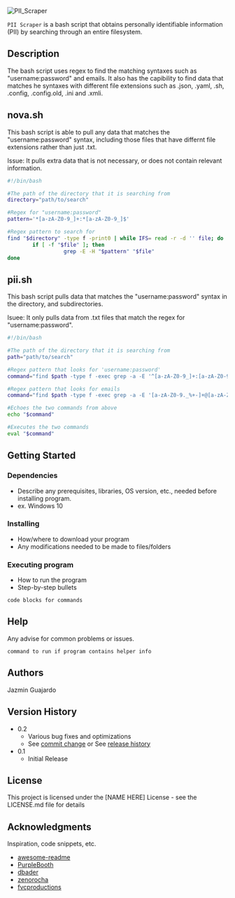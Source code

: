 ![PII_Scraper](https://github.com/JazminGuajard0/PII-Scraper/assets/71527158/04feb28e-a7be-4546-a014-9b428b65f7c4)

`PII Scraper` is a bash script that obtains personally identifiable information (PII) by searching through an entire filesystem.

## Description

The bash script uses regex to find the matching syntaxes such as "username:password" and emails. It also has the capibility to find data that matches he syntaxes with different file extensions such as .json, .yaml, .sh, .config, .config.old, .ini and .xmli.

## nova.sh

This bash script is able to pull any data that matches the "username:password" syntax, including those files that have differnt file extensions rather than just .txt. 

Issue: It pulls extra data that is not necessary, or does not contain relevant information.

```sh
#!/bin/bash

#The path of the directory that it is searching from
directory="path/to/search"

#Regex for "username:password"
pattern='*[a-zA-Z0-9_]+:*[a-zA-Z0-9_]$'

#Regex pattern to search for
find "$directory" -type f -print0 | while IFS= read -r -d '' file; do
        if [ -f "$file" ]; then
                  grep -E -H "$pattern" "$file"
done
```

## pii.sh

This bash script pulls data that matches the "username:password" syntax in the directory, and subdirectories. 

Isuee: It only pulls data from .txt files that match the regex for "username:password".

```sh
#!/bin/bash

#The path of the directory that it is searching from
path="path/to/search"

#Regex pattern that looks for 'username:password'
command="find $path -type f -exec grep -a -E '^[a-zA-Z0-9_]+:[a-zA-Z0-9_]+$' {} \; -print"

#Regex pattern that looks for emails
command="find $path -type f -exec grep -a -E '[a-zA-Z0-9._%+-]+@[a-zA-Z0-9.-]+\.[a-zA-Z]{2,}$' {} \; -print"

#Echoes the two commands from above
echo "$command"

#Executes the two commands
eval "$command"
```


## Getting Started

### Dependencies

* Describe any prerequisites, libraries, OS version, etc., needed before installing program.
* ex. Windows 10

### Installing

* How/where to download your program
* Any modifications needed to be made to files/folders

### Executing program

* How to run the program
* Step-by-step bullets
```
code blocks for commands
```

## Help

Any advise for common problems or issues.
```
command to run if program contains helper info
```

## Authors

Jazmin Guajardo  

## Version History

* 0.2
    * Various bug fixes and optimizations
    * See [commit change]() or See [release history]()
* 0.1
    * Initial Release

## License

This project is licensed under the [NAME HERE] License - see the LICENSE.md file for details

## Acknowledgments

Inspiration, code snippets, etc.
* [awesome-readme](https://github.com/matiassingers/awesome-readme)
* [PurpleBooth](https://gist.github.com/PurpleBooth/109311bb0361f32d87a2)
* [dbader](https://github.com/dbader/readme-template)
* [zenorocha](https://gist.github.com/zenorocha/4526327)
* [fvcproductions](https://gist.github.com/fvcproductions/1bfc2d4aecb01a834b46)
